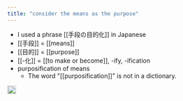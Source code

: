 ```yaml
---
title: "consider the means as the purpose"
---
```


- I used a phrase [[手段の目的化]] in Japanese
- [[手段]] = [[means]]
- [[目的]] = [[purpose]]
- [[-化]] = [[to make or become]], -ify, -ification
- purposification of means
    - The word "[[purposification]]" is not in a dictionary.

<img src='https://scrapbox.io/api/pages/nishio-en/en/icon' alt='en.icon' height="19.5"/>